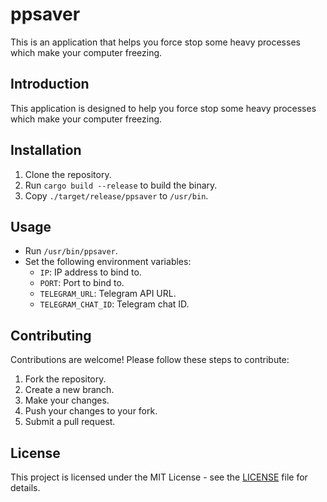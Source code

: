 # ppsaver

This is an application that helps you force stop some heavy processes which make your computer freezing.

## Introduction

This application is designed to help you force stop some heavy processes which make your computer freezing.

## Installation

1. Clone the repository.
2. Run `cargo build --release` to build the binary.
3. Copy `./target/release/ppsaver` to `/usr/bin`.

## Usage

- Run `/usr/bin/ppsaver`.
- Set the following environment variables:
    - `IP`: IP address to bind to.
    - `PORT`: Port to bind to.
    - `TELEGRAM_URL`: Telegram API URL.
    - `TELEGRAM_CHAT_ID`: Telegram chat ID.

## Contributing

Contributions are welcome! Please follow these steps to contribute:

1. Fork the repository.
2. Create a new branch.
3. Make your changes.
4. Push your changes to your fork.
5. Submit a pull request.

## License

This project is licensed under the MIT License - see the [LICENSE](LICENSE) file for details.
